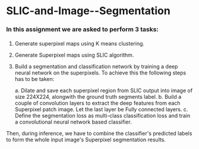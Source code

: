 # SLIC-and-Image--Segmentation

### In this assignment we are asked to perform 3 tasks:
#### 
1. Generate superpixel maps using K means clustering.
2. Generate Superpixel maps using SLIC algorithm.
3. Build a segmentation and classification network by training a deep neural network on the superpixels. To achieve this the following steps has to be taken:

    a. Dilate and save each superpixel region from SLIC output into image of size 224X224, alongwith the ground truth segments label.
    b. Build a couple of convolution layers to extract the deep features from each Superpixel patch image. Let the last layer be Fully connected layers.
    c. Define the segmentation loss as multi-class classification loss and train a convolutional neural network based classifier.

Then, during inference, we have to combine the classifier's predicted labels to form the whole input image's Superpixel segmentation results.
